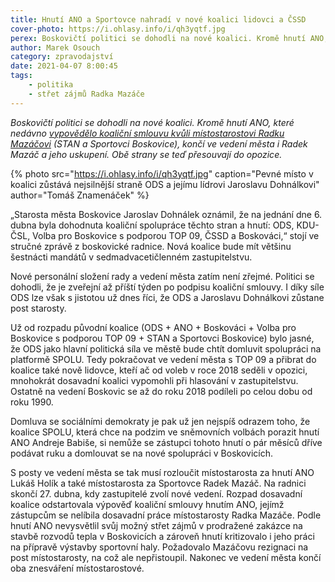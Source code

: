 ```yaml
---
title: Hnutí ANO a Sportovce nahradí v nové koalici lidovci a ČSSD
cover-photo: https://i.ohlasy.info/i/qh3yqtf.jpg
perex: Boskovičtí politici se dohodli na nové koalici. Kromě hnutí ANO, které vypovědělo koaliční smlouvu kvůli místostarostovi Radku Mazáčovi, končí ve vedení města i Radek Mazáč a Sportovci.
author: Marek Osouch
category: zpravodajství
date: 2021-04-07 8:00:45
tags:
    - politika
    - střet zájmů Radka Mazáče
---
```


*Boskovičtí politici se dohodli na nové koalici. Kromě hnutí ANO, které nedávno [vypovědělo koaliční smlouvu kvůli místostarostovi Radku Mazáčovi](https://ohlasy.info/clanky/2021/03/pad-koalice.html) (STAN a Sportovci Boskovice), končí ve vedení města i Radek Mazáč  a jeho uskupení. Obě strany se teď přesouvají do opozice.*

{% photo src="https://i.ohlasy.info/i/qh3yqtf.jpg" caption="Pevné místo v koalici zůstává nejsilnější straně ODS a jejímu lídrovi Jaroslavu Dohnálkovi" author="Tomáš Znamenáček" %}

„Starosta města Boskovice Jaroslav Dohnálek oznámil, že na jednání dne 6. dubna byla dohodnuta koaliční spolupráce těchto stran a hnutí: ODS, KDU-ČSL, Volba pro Boskovice s podporou TOP 09, ČSSD a Boskováci,“ stojí ve stručné zprávě z boskovické radnice. Nová koalice bude mít většinu šestnácti mandátů v sedmadvacetičlenném zastupitelstvu.

Nové personální složení rady a vedení města zatím není zřejmé. Politici se dohodli, že je zveřejní až příští týden po podpisu koaliční smlouvy. I díky síle ODS lze však s jistotou už dnes říci, že ODS a Jaroslavu Dohnálkovi zůstane post starosty.

Už od rozpadu původní koalice (ODS + ANO + Boskováci + Volba pro Boskovice s podporou TOP 09 + STAN a Sportovci Boskovice) bylo jasné, že ODS jako hlavní politická síla ve městě bude chtít domluvit spolupráci na platformě SPOLU. Tedy pokračovat ve vedení města s TOP 09 a přibrat do koalice také nově lidovce, kteří ač od voleb v roce 2018 seděli v opozici, mnohokrát dosavadní koalici vypomohli při hlasování v zastupitelstvu. Ostatně na vedení Boskovic se až do roku 2018 podíleli po celou dobu od roku 1990.

Domluva se sociálními demokraty je pak už jen nejspíš odrazem toho, že koalice SPOLU, která chce na podzim ve sněmovních volbách porazit hnutí ANO Andreje Babiše, si nemůže se zástupci tohoto hnutí o pár měsíců dříve podávat ruku a domlouvat se na nové spolupráci v Boskovicích.

S posty ve vedení města se tak musí rozloučit místostarosta za hnutí ANO Lukáš Holík a také místostarosta za Sportovce Radek Mazáč. Na radnici skončí 27. dubna, kdy zastupitelé zvolí nové vedení.
Rozpad dosavadní koalice odstartovala výpověď koaliční smlouvy hnutím ANO, jejímž zástupcům se nelíbila dosavadní práce místostarosty Radka Mazáče. Podle hnutí ANO nevysvětlil svůj možný střet zájmů v prodražené zakázce na stavbě rozvodů tepla v Boskovicích a zároveň hnutí kritizovalo i jeho práci na přípravě výstavby sportovní haly. Požadovalo Mazáčovu rezignaci na post místostarosty, na což ale nepřistoupil. Nakonec ve vedení města končí oba znesváření místostarostové.
